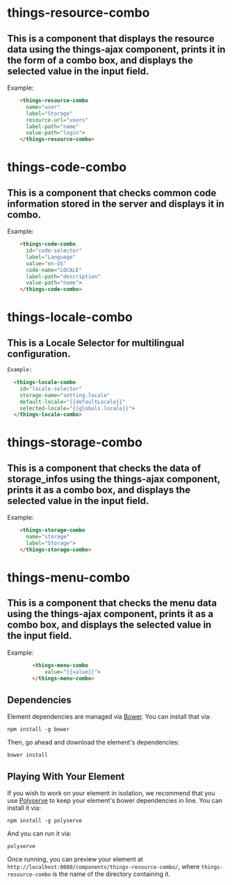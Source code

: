 # things-resource-combo

## This is a component that displays the resource data using the things-ajax component, prints it in the form of a combo box, and displays the selected value in the input field.

Example:

```html
    <things-resource-combo
      name="user"
      label="Storage"
      resource-url="users"
      label-path="name"
      value-path="login">
    </things-resource-combo>
```

# things-code-combo

## This is a component that checks common code information stored in the server and displays it in combo.

Example:
```html
    <things-code-combo
      id="code-selector"
      label="Language"
      value="en-US"
      code-name="LOCALE"
      label-path="description"
      value-path="name">
    </things-code-combo>
```

# things-locale-combo

## This is a Locale Selector for multilingual configuration.
```html
Example:

  <things-locale-combo
    id="locale-selector"
    storage-name="setting.locale"
    default-locale="{{defaultLocale}}"
    selected-locale="{{globals.locale}}">
  </things-locale-combo>
```

# things-storage-combo

## This is a component that checks the data of storage_infos using the things-ajax component, prints it as a combo box, and displays the selected value in the input field.

Example:
```html
    <things-storage-combo
      name="storage"
      label="Storage">
    </things-storage-combo>
```

#	things-menu-combo

## This is a component that checks the menu data using the things-ajax component, prints it as a combo box, and displays the selected value in the input field.

Example:
```html
		<things-menu-combo
			value="{{value}}">
		</things-menu-combo>
```

## Dependencies

Element dependencies are managed via [Bower](http://bower.io/). You can install that via:

    npm install -g bower

Then, go ahead and download the element's dependencies:

    bower install


## Playing With Your Element

If you wish to work on your element in isolation, we recommend that you use
[Polyserve](https://github.com/PolymerLabs/polyserve) to keep your element's
bower dependencies in line. You can install it via:

    npm install -g polyserve

And you can run it via:

    polyserve

Once running, you can preview your element at
`http://localhost:8080/components/things-resource-combo/`, where `things-resource-combo` is the name of the directory containing it.
